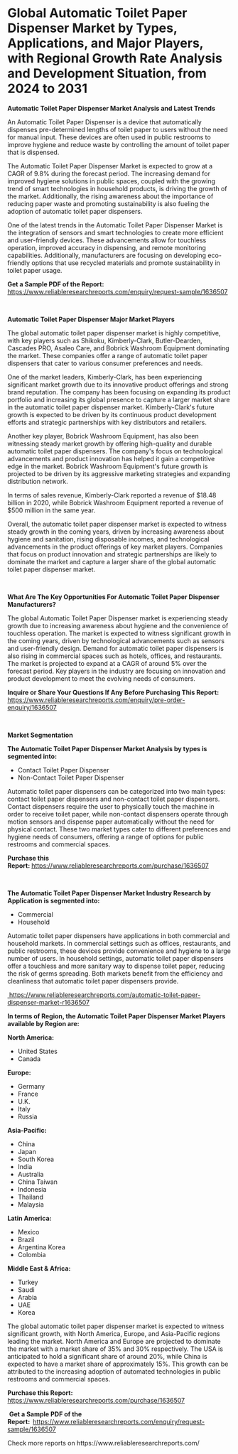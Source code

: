 <p><h1>Global Automatic Toilet Paper Dispenser Market by Types, Applications, and Major Players, with Regional Growth Rate Analysis and Development Situation, from 2024 to 2031</h1></p><p><strong>Automatic Toilet Paper Dispenser Market Analysis and Latest Trends</strong></p>
<p><p>An Automatic Toilet Paper Dispenser is a device that automatically dispenses pre-determined lengths of toilet paper to users without the need for manual input. These devices are often used in public restrooms to improve hygiene and reduce waste by controlling the amount of toilet paper that is dispensed.</p><p>The Automatic Toilet Paper Dispenser Market is expected to grow at a CAGR of 9.8% during the forecast period. The increasing demand for improved hygiene solutions in public spaces, coupled with the growing trend of smart technologies in household products, is driving the growth of the market. Additionally, the rising awareness about the importance of reducing paper waste and promoting sustainability is also fueling the adoption of automatic toilet paper dispensers.</p><p>One of the latest trends in the Automatic Toilet Paper Dispenser Market is the integration of sensors and smart technologies to create more efficient and user-friendly devices. These advancements allow for touchless operation, improved accuracy in dispensing, and remote monitoring capabilities. Additionally, manufacturers are focusing on developing eco-friendly options that use recycled materials and promote sustainability in toilet paper usage.</p></p>
<p><strong>Get a Sample PDF of the Report:&nbsp;</strong> <a href="https://www.reliableresearchreports.com/enquiry/request-sample/1636507">https://www.reliableresearchreports.com/enquiry/request-sample/1636507</a></p>
<p>&nbsp;</p>
<p><strong>Automatic Toilet Paper Dispenser Major Market Players</strong></p>
<p><p>The global automatic toilet paper dispenser market is highly competitive, with key players such as Shikoku, Kimberly-Clark, Butler-Dearden, Cascades PRO, Asaleo Care, and Bobrick Washroom Equipment dominating the market. These companies offer a range of automatic toilet paper dispensers that cater to various consumer preferences and needs.</p><p>One of the market leaders, Kimberly-Clark, has been experiencing significant market growth due to its innovative product offerings and strong brand reputation. The company has been focusing on expanding its product portfolio and increasing its global presence to capture a larger market share in the automatic toilet paper dispenser market. Kimberly-Clark's future growth is expected to be driven by its continuous product development efforts and strategic partnerships with key distributors and retailers.</p><p>Another key player, Bobrick Washroom Equipment, has also been witnessing steady market growth by offering high-quality and durable automatic toilet paper dispensers. The company's focus on technological advancements and product innovation has helped it gain a competitive edge in the market. Bobrick Washroom Equipment's future growth is projected to be driven by its aggressive marketing strategies and expanding distribution network.</p><p>In terms of sales revenue, Kimberly-Clark reported a revenue of $18.48 billion in 2020, while Bobrick Washroom Equipment reported a revenue of $500 million in the same year.</p><p>Overall, the automatic toilet paper dispenser market is expected to witness steady growth in the coming years, driven by increasing awareness about hygiene and sanitation, rising disposable incomes, and technological advancements in the product offerings of key market players. Companies that focus on product innovation and strategic partnerships are likely to dominate the market and capture a larger share of the global automatic toilet paper dispenser market.</p></p>
<p>&nbsp;</p>
<p><strong>What Are The Key Opportunities For Automatic Toilet Paper Dispenser Manufacturers?</strong></p>
<p><p>The global Automatic Toilet Paper Dispenser market is experiencing steady growth due to increasing awareness about hygiene and the convenience of touchless operation. The market is expected to witness significant growth in the coming years, driven by technological advancements such as sensors and user-friendly design. Demand for automatic toilet paper dispensers is also rising in commercial spaces such as hotels, offices, and restaurants. The market is projected to expand at a CAGR of around 5% over the forecast period. Key players in the industry are focusing on innovation and product development to meet the evolving needs of consumers.</p></p>
<p><strong>Inquire or Share Your Questions If Any Before Purchasing This Report:</strong> <a href="https://www.reliableresearchreports.com/enquiry/pre-order-enquiry/1636507">https://www.reliableresearchreports.com/enquiry/pre-order-enquiry/1636507</a></p>
<p>&nbsp;</p>
<p><strong>Market Segmentation</strong></p>
<p><strong>The Automatic Toilet Paper Dispenser Market Analysis by types is segmented into:</strong></p>
<p><ul><li>Contact Toilet Paper Dispenser</li><li>Non-Contact Toilet Paper Dispenser</li></ul></p>
<p><p>Automatic toilet paper dispensers can be categorized into two main types: contact toilet paper dispensers and non-contact toilet paper dispensers. Contact dispensers require the user to physically touch the machine in order to receive toilet paper, while non-contact dispensers operate through motion sensors and dispense paper automatically without the need for physical contact. These two market types cater to different preferences and hygiene needs of consumers, offering a range of options for public restrooms and commercial spaces.</p></p>
<p><strong>Purchase this Report:&nbsp;</strong><a href="https://www.reliableresearchreports.com/purchase/1636507">https://www.reliableresearchreports.com/purchase/1636507</a></p>
<p>&nbsp;</p>
<p><strong>The Automatic Toilet Paper Dispenser Market Industry Research by Application is segmented into:</strong></p>
<p><ul><li>Commercial</li><li>Household</li></ul></p>
<p><p>Automatic toilet paper dispensers have applications in both commercial and household markets. In commercial settings such as offices, restaurants, and public restrooms, these devices provide convenience and hygiene to a large number of users. In household settings, automatic toilet paper dispensers offer a touchless and more sanitary way to dispense toilet paper, reducing the risk of germs spreading. Both markets benefit from the efficiency and cleanliness that automatic toilet paper dispensers provide.</p></p>
<p><a href="https://www.reliableresearchreports.com/automatic-toilet-paper-dispenser-market-r1636507">&nbsp;https://www.reliableresearchreports.com/automatic-toilet-paper-dispenser-market-r1636507</a></p>
<p><strong>In terms of Region, the Automatic Toilet Paper Dispenser Market Players available by Region are:</strong></p>
<p>
    <p> <strong> North America: </strong>
        <ul>
            <li>United States</li>
            <li>Canada</li>
        </ul>
        </p> 
    <p> <strong> Europe: </strong>
        <ul>
            <li>Germany</li>
            <li>France</li>
            <li>U.K.</li>
            <li>Italy</li>
            <li>Russia</li>
        </ul>
        </p> 
    <p> <strong> Asia-Pacific: </strong>
        <ul>
            <li>China</li>
            <li>Japan</li>
            <li>South Korea</li>
            <li>India</li>
            <li>Australia</li>
            <li>China Taiwan</li>
            <li>Indonesia</li>
            <li>Thailand</li>
            <li>Malaysia</li>
        </ul>
        </p> 
    <p> <strong> Latin America: </strong>
        <ul>
            <li>Mexico</li>
            <li>Brazil</li>
            <li>Argentina Korea</li>
            <li>Colombia</li>
        </ul>
        </p> 
    <p> <strong> Middle East & Africa: </strong>
        <ul>
            <li>Turkey</li>
            <li>Saudi</li>
            <li>Arabia</li>
            <li>UAE</li>
            <li>Korea</li>
        </ul>
    </p>
    </p>
<p><p>The global automatic toilet paper dispenser market is expected to witness significant growth, with North America, Europe, and Asia-Pacific regions leading the market. North America and Europe are projected to dominate the market with a market share of 35% and 30% respectively. The USA is anticipated to hold a significant share of around 20%, while China is expected to have a market share of approximately 15%. This growth can be attributed to the increasing adoption of automated technologies in public restrooms and commercial spaces.</p></p>
<p><strong>Purchase this Report: </strong><a href="https://www.reliableresearchreports.com/purchase/1636507">https://www.reliableresearchreports.com/purchase/1636507</a></p>
<p>&nbsp;<strong>Get a Sample PDF of the Report:&nbsp;&nbsp;</strong><a href="https://www.reliableresearchreports.com/enquiry/request-sample/1636507">https://www.reliableresearchreports.com/enquiry/request-sample/1636507</a></p>
<p><strong></strong></p>
<p>Check more reports on https://www.reliableresearchreports.com/</p>